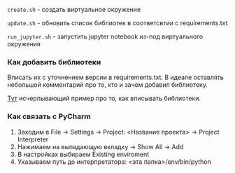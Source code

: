 `create.sh` - создать виртуальное окружение

`update.sh` - обновить список библиотек в соответсвтии с requirements.txt

`run_jupyter.sh` - запустить jupyter notebook из-под виртуального окружения

### Как добавить библиотеки

Вписать их с уточнением версии в requirements.txt. В идеале оставлять небольшой комментарий про то, кто и зачем добавил библиотеку.

[Тут](https://pip.pypa.io/en/stable/reference/pip_install/#example-requirements-file) исчерпывающий пример про то, как вписывать библиотеки.

### Как связать с PyCharm

1. Заходим в File -> Settings -> Project: <Название проекта> -> Project Interpreter
2. Нажимаем на выпадающую вкладку -> Show All -> Add
3. В настройках выбираем Existing enviroment
4. Указываем путь до интерпретатора: <эта папка>/env/bin/python

